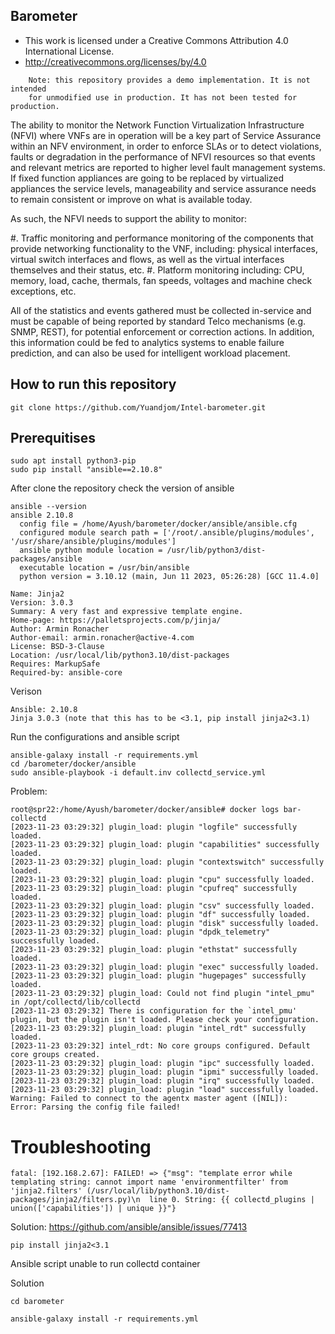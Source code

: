 Barometer
---------
- This work is licensed under a Creative Commons Attribution 4.0 International License.
- http://creativecommons.org/licenses/by/4.0

```
    Note: this repository provides a demo implementation. It is not intended
    for unmodified use in production. It has not been tested for production.
```


The ability to monitor the Network Function Virtualization Infrastructure
(NFVI) where VNFs are in operation will be a key part of Service Assurance
within an NFV environment, in order to enforce SLAs or to detect violations,
faults or degradation in the performance of NFVI resources so that events
and relevant metrics are reported to higher level fault management systems.
If fixed function appliances are going to be replaced by virtualized
appliances the service levels, manageability and service assurance needs
to remain consistent or improve on what is available today.

As such, the NFVI needs to support the ability to monitor:

#. Traffic monitoring and performance monitoring of the components that
   provide networking functionality to the VNF, including: physical
   interfaces, virtual switch interfaces and flows, as well as the
   virtual interfaces themselves and their status, etc.
#. Platform monitoring including: CPU, memory, load, cache, thermals, fan
   speeds, voltages and machine check exceptions, etc.


All of the statistics and events gathered must be collected in-service and
must be capable of being reported by standard Telco mechanisms (e.g. SNMP,
REST), for potential enforcement or correction actions. In addition, this
information could be fed to analytics systems to enable failure prediction,
and can also be used for intelligent workload placement.


## How to run this repository 
```
git clone https://github.com/Yuandjom/Intel-barometer.git
```

## Prerequitises
```
sudo apt install python3-pip
sudo pip install "ansible==2.10.8"
```

After clone the repository check the version of ansible 
```
ansible --version
ansible 2.10.8
  config file = /home/Ayush/barometer/docker/ansible/ansible.cfg
  configured module search path = ['/root/.ansible/plugins/modules', '/usr/share/ansible/plugins/modules']
  ansible python module location = /usr/lib/python3/dist-packages/ansible
  executable location = /usr/bin/ansible
  python version = 3.10.12 (main, Jun 11 2023, 05:26:28) [GCC 11.4.0]

Name: Jinja2
Version: 3.0.3
Summary: A very fast and expressive template engine.
Home-page: https://palletsprojects.com/p/jinja/
Author: Armin Ronacher
Author-email: armin.ronacher@active-4.com
License: BSD-3-Clause
Location: /usr/local/lib/python3.10/dist-packages
Requires: MarkupSafe
Required-by: ansible-core

```
Verison
```
Ansible: 2.10.8
Jinja 3.0.3 (note that this has to be <3.1, pip install jinja2<3.1)
```

Run the configurations and ansible script 
```
ansible-galaxy install -r requirements.yml
cd /barometer/docker/ansible
sudo ansible-playbook -i default.inv collectd_service.yml
```

Problem:
```
root@spr22:/home/Ayush/barometer/docker/ansible# docker logs bar-collectd
[2023-11-23 03:29:32] plugin_load: plugin "logfile" successfully loaded.
[2023-11-23 03:29:32] plugin_load: plugin "capabilities" successfully loaded.
[2023-11-23 03:29:32] plugin_load: plugin "contextswitch" successfully loaded.
[2023-11-23 03:29:32] plugin_load: plugin "cpu" successfully loaded.
[2023-11-23 03:29:32] plugin_load: plugin "cpufreq" successfully loaded.
[2023-11-23 03:29:32] plugin_load: plugin "csv" successfully loaded.
[2023-11-23 03:29:32] plugin_load: plugin "df" successfully loaded.
[2023-11-23 03:29:32] plugin_load: plugin "disk" successfully loaded.
[2023-11-23 03:29:32] plugin_load: plugin "dpdk_telemetry" successfully loaded.
[2023-11-23 03:29:32] plugin_load: plugin "ethstat" successfully loaded.
[2023-11-23 03:29:32] plugin_load: plugin "exec" successfully loaded.
[2023-11-23 03:29:32] plugin_load: plugin "hugepages" successfully loaded.
[2023-11-23 03:29:32] plugin_load: Could not find plugin "intel_pmu" in /opt/collectd/lib/collectd
[2023-11-23 03:29:32] There is configuration for the `intel_pmu' plugin, but the plugin isn't loaded. Please check your configuration.
[2023-11-23 03:29:32] plugin_load: plugin "intel_rdt" successfully loaded.
[2023-11-23 03:29:32] intel_rdt: No core groups configured. Default core groups created.
[2023-11-23 03:29:32] plugin_load: plugin "ipc" successfully loaded.
[2023-11-23 03:29:32] plugin_load: plugin "ipmi" successfully loaded.
[2023-11-23 03:29:32] plugin_load: plugin "irq" successfully loaded.
[2023-11-23 03:29:32] plugin_load: plugin "load" successfully loaded.
Warning: Failed to connect to the agentx master agent ([NIL]): 
Error: Parsing the config file failed!
```


# Troubleshooting
```
fatal: [192.168.2.67]: FAILED! => {"msg": "template error while templating string: cannot import name 'environmentfilter' from 'jinja2.filters' (/usr/local/lib/python3.10/dist-packages/jinja2/filters.py)\n  line 0. String: {{ collectd_plugins | union(['capabilities']) | unique }}"}
```
Solution: 
https://github.com/ansible/ansible/issues/77413
```
pip install jinja2<3.1
```
Ansible script unable to run collectd container

Solution
```
cd barometer

ansible-galaxy install -r requirements.yml
```

